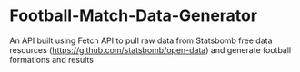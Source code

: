 # Football-Match-Data-Generator

An API built using Fetch API to pull raw data from Statsbomb free data resources (https://github.com/statsbomb/open-data) and generate football formations and results
